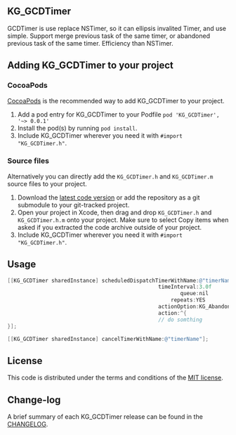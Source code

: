 
<p align="center" >
<img src="" alt="" title="">
</p>

## KG_GCDTimer

GCDTimer is use replace NSTimer, so it can ellipsis invalited Timer, and use simple. 
Support merge previous task of the same timer, or abandoned previous task of the same timer.
Efficiency than NSTimer.

## Adding KG_GCDTimer to your project

### CocoaPods

[CocoaPods](http://cocoapods.org) is the recommended way to add KG_GCDTimer to your project.

1. Add a pod entry for KG_GCDTimer to your Podfile `pod 'KG_GCDTimer', '~> 0.0.1'`
2. Install the pod(s) by running `pod install`.
3. Include KG_GCDTimer wherever you need it with `#import "KG_GCDTimer.h"`.

### Source files

Alternatively you can directly add the `KG_GCDTimer.h` and `KG_GCDTimer.m` source files to your project.

1. Download the [latest code version](https://github.com/KunkkaQI/KG_GCDTimer/archive/master.zip) or add the repository as a git submodule to your git-tracked project.
2. Open your project in Xcode, then drag and drop `KG_GCDTimer.h` and `KG_GCDTimer.h.m` onto your project. Make sure to select Copy items when asked if you extracted the code archive outside of your project.
3. Include KG_GCDTimer wherever you need it with `#import "KG_GCDTimer.h"`.

## Usage

```objective-c
[[KG_GCDTimer sharedInstance] scheduledDispatchTimerWithName:@"timerName"
                                                timeInterval:3.0f
                                                       queue:nil                      /* dispatch_get_global_queue */
                                                    repeats:YES
                                                actionOption:KG_AbandonPreviousAction /* KG_MergePreviousAction */
                                                action:^{
                                                // do somthing 
}];
```

```objective-c
[[KG_GCDTimer sharedInstance] cancelTimerWithName:@"timerName"];
```

## License

This code is distributed under the terms and conditions of the [MIT license](LICENSE).

## Change-log

A brief summary of each KG_GCDTimer release can be found in the [CHANGELOG](CHANGELOG.mdown). 


